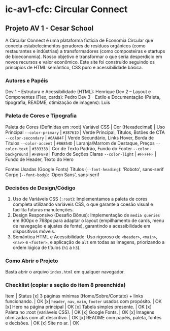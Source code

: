 # ic-av1-cfc: Circular Connect
## Projeto AV 1 - Cesar School

A Circular Connect é uma plataforma fictícia de Economia Circular que conecta estabelecimentos geradores de resíduos orgânicos (como restaurantes e indústrias) a transformadores (como composteiras e startups de bioeconomia). Nosso objetivo é transformar o que seria desperdício em novos recursos e valor econômico. Este site foi construído seguindo os princípios de HTML semântico, CSS puro e acessibilidade básica.

### Autores e Papéis

Dev 1 – Estrutura e Acessibilidade (HTML): Henrique
Dev 2 – Layout e Componentes (Flex, cards): Pedro
Dev 3 – Estilo e Documentação (Paleta, tipografia, README, otimização de imagens): Luis

### Paleta de Cores e Tipografia

Paleta de Cores (Definidas em :root)
Variável CSS | Cor (Hexadecimal) | Uso Principal
`--color-primary` | `#38761D` | Verde Principal, Títulos, Botões de CTA 
`--color-secondary` | `#6AA84F` | Verde Secundário, Links Hover, Borda de Títulos 
`--color-accent` | `#B6854D` | Laranja/Marrom de Destaque, Preços 
`--color-text` | `#333333` | Cor de Texto Padrão, Fundo do Footer 
`--color-background` | `#F8F8F8` | Fundo de Seções Claras 
`--color-light` | `#FFFFFF` | Fundo de Header, Texto do Hero 

Fontes Usadas (Google Fonts)
Títulos (`--font-heading`): 'Roboto', sans-serif
Corpo (`--font-body`): 'Open Sans', sans-serif

### Decisões de Design/Código

1. Uso de Variáveis CSS (`:root`): Implementamos a paleta de cores completa utilizando variáveis CSS, o que garante a coesão visual e facilita futuras manutenções.
2. Design Responsivo (Desafio Bônus): Implementação de `media queries` em 900px e 768px para adaptar o layout (empilhamento de cards, menu de navegação e ajustes de fonte), garantindo a acessibilidade em dispositivos móveis.
3. Semântica HTML e Acessibilidade: Uso rigoroso de `<header>`, `<main>`, `<nav>` e `<footer>`, e aplicação de `alt` em todas as imagens, priorizando a ordem lógica de títulos (`h1` a `h3`).

### Como Abrir o Projeto

Basta abrir o arquivo `index.html` em qualquer navegador.

### Checklist (copiar a seção do item 8 preenchida)

Item | Status 
[x] 3 páginas mínimas (Home/Sobre/Contato) + links funcionando. | OK 
[x] `header`, `nav`, `main`, `footer` usados com propósito. | OK 
[x] Hero na página principal | OK 
[x] Tabela simples presente. | OK 
[x] Paleta no :root (variáveis CSS). | OK 
[x] Google Fonts. | OK 
[x] Imagens otimizadas com alt descritivo. | OK 
[x] README com papéis, paleta, fontes e decisões. | OK 
[x] Site no ar. | OK 
